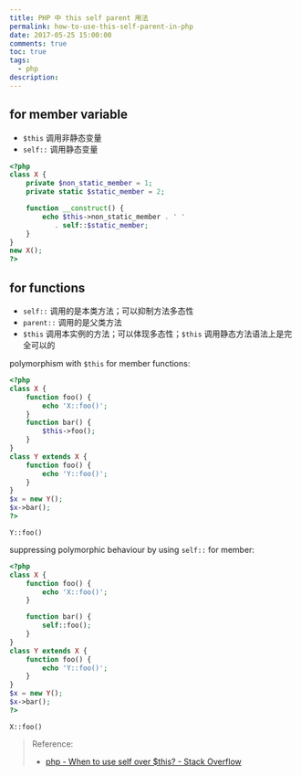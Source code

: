 ```yaml
---
title: PHP 中 this self parent 用法
permalink: how-to-use-this-self-parent-in-php
date: 2017-05-25 15:00:00
comments: true
toc: true
tags:
  - php
description:
---
```


## for member variable

- `$this` 调用非静态变量
- `self::` 调用静态变量

```php
<?php
class X {
    private $non_static_member = 1;
    private static $static_member = 2;

    function __construct() {
        echo $this->non_static_member . ' '
           . self::$static_member;
    }
}
new X();
?>
```

## for functions

- `self::` 调用的是本类方法；可以抑制方法多态性
- `parent::` 调用的是父类方法
- `$this` 调用本实例的方法；可以体现多态性；`$this` 调用静态方法语法上是完全可以的

polymorphism with `$this` for member functions:

```php
<?php
class X {
    function foo() {
        echo 'X::foo()';
    }
    function bar() {
        $this->foo();
    }
}
class Y extends X {
    function foo() {
        echo 'Y::foo()';
    }
}
$x = new Y();
$x->bar();
?>
```

```
Y::foo()
```

<!-- more -->

suppressing polymorphic behaviour by using `self::` for member:

```php
<?php
class X {
    function foo() {
        echo 'X::foo()';
    }

    function bar() {
        self::foo();
    }
}
class Y extends X {
    function foo() {
        echo 'Y::foo()';
    }
}
$x = new Y();
$x->bar();
?>
```

```
X::foo()
```

> Reference:
>
> - [php - When to use self over \$this? - Stack Overflow](https://stackoverflow.com/questions/151969/when-to-use-self-over-this)
